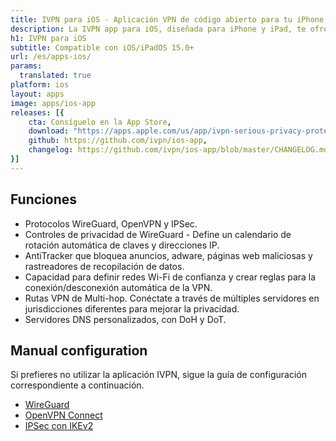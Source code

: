 ```yaml
---
title: IVPN para iOS - Aplicación VPN de código abierto para tu iPhone y iPad
description: La IVPN app para iOS, diseñada para iPhone y iPad, te ofrece una protección integral contra filtraciones de privacidad, conexión automática en redes Wi-Fi inseguras y Multi-hop.
h1: IVPN para iOS
subtitle: Compatible con iOS/iPadOS 15.0+
url: /es/apps-ios/
params:
  translated: true
platform: ios
layout: apps
image: apps/ios-app
releases: [{
    cta: Consíguelo en la App Store,
    download: "https://apps.apple.com/us/app/ivpn-serious-privacy-protection/id1193122683?mt=8",
    github: https://github.com/ivpn/ios-app,
    changelog: https://github.com/ivpn/ios-app/blob/master/CHANGELOG.md
}]
---
```

## Funciones

- Protocolos WireGuard, OpenVPN y IPSec.
- Controles de privacidad de WireGuard - Define un calendario de rotación automática de claves y direcciones IP.
- AntiTracker que bloquea anuncios, adware, páginas web maliciosas y rastreadores de recopilación de datos.
- Capacidad para definir redes Wi-Fi de confianza y crear reglas para la conexión/desconexión automática de la VPN.
- Rutas VPN de Multi-hop. Conéctate a través de múltiples servidores en jurisdicciones diferentes para mejorar la privacidad.
- Servidores DNS personalizados, con DoH y DoT.

## Manual configuration

Si prefieres no utilizar la aplicación IVPN, sigue la guía de configuración correspondiente a continuación.

- [WireGuard](/setup/ios-wireguard/)
- [OpenVPN Connect](/setup/ios-openvpn-connect/)  
- [IPSec con IKEv2](/setup/ios-ipsec-ikev2/)
